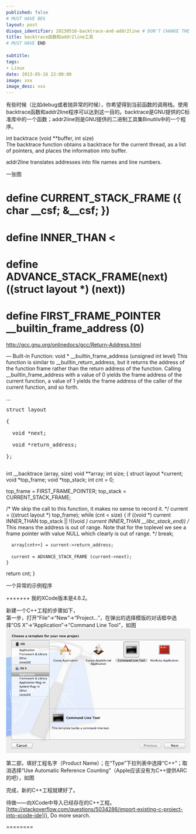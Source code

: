 ```yaml
---
published: false
# MUST HAVE BEG
layout: post
disqus_identifier: 20130516-backtrace-and-addr2line # DON'T CHANGE THE VALUE ONCE SET
title: backtrace函数和addr2line工具
# MUST HAVE END

subtitle:
tags: 
- Linux
date: 2013-05-16 22:00:00
image: xxx	
image_desc: xxx
---
```

有些时候（比如debug或者抛异常的时候），你希望得到当前函数的调用栈。使用backtrace函数和addr2line程序可以达到这一目的。backtrace是GNU提供的C标准库中的一个函数；addr2line则是GNU提供的二进制工具集Binutils中的一个程序。  

int backtrace (void **buffer, int size)   
The backtrace function obtains a backtrace for the current thread, as a list of pointers, and places the information into buffer. 

addr2line translates addresses into file names and line numbers.

一张图

# define CURRENT_STACK_FRAME  ({ char __csf; &__csf; })




# define INNER_THAN <


# define ADVANCE_STACK_FRAME(next) ((struct layout *) (next))


# define FIRST_FRAME_POINTER  __builtin_frame_address (0)





http://gcc.gnu.org/onlinedocs/gcc/Return-Address.html

— Built-in Function: void * __builtin_frame_address (unsigned int level)
This function is similar to __builtin_return_address, but it returns the address of the function frame rather than the return address of the function. Calling __builtin_frame_address with a value of 0 yields the frame address of the current function, a value of 1 yields the frame address of the caller of the current function, and so forth.


<td>
...
</td>
<td>
<pre>
<div>struct layout</div>
<div>{</div>
<div>  void *next;</div>
<div>  void *return_address;</div>
<div>};</div>
</pre>
</td>




int
__backtrace (array, size)
     void **array;
     int size;
{
  struct layout *current;
  void *top_frame;
  void *top_stack;
  int cnt = 0;

  top_frame = FIRST_FRAME_POINTER;
  top_stack = CURRENT_STACK_FRAME;

  /* We skip the call to this function, it makes no sense to record it.  */
  current = ((struct layout *) top_frame);
  while (cnt < size)
    {
      if ((void *) current INNER_THAN top_stack
	  || !((void *) current INNER_THAN __libc_stack_end))
       /* This means the address is out of range.  Note that for the
	  toplevel we see a frame pointer with value NULL which clearly is
	  out of range.  */
	break;

      array[cnt++] = current->return_address;

      current = ADVANCE_STACK_FRAME (current->next);
    }

  return cnt;
}


一个异常的示例程序



+++++++
我的XCode版本是4.6.2。

新建一个C++工程的步骤如下，  
第一步，打开“File”->“New”->“Project…”，在弹出的选择模版的对话框中选择“OS X”->“Application”->“Command Line Tool”，如图   
![xcode c++ step1](../images/blog/xcode-cpp-step1.png "xcode c++ step1")

第二部，填好工程名字（Product Name）；在“Type”下拉列表中选择“C++”；取消选择“Use Automatic Reference Counting”（Apple应该没有为C++提供ARC的吧），如图    

完成，新的C++工程就建好了。

待做——向XCode中导入已经存在的C++工程。  
[http://stackoverflow.com/questions/5034286/import-existing-c-project-into-xcode-ide](), Do more search.


========

